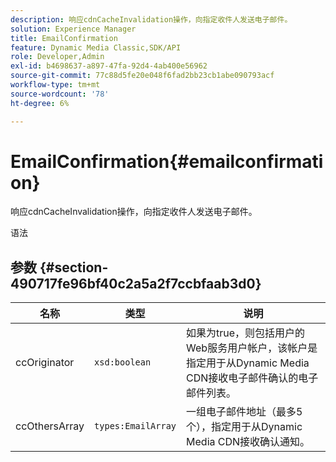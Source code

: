 ```yaml
---
description: 响应cdnCacheInvalidation操作，向指定收件人发送电子邮件。
solution: Experience Manager
title: EmailConfirmation
feature: Dynamic Media Classic,SDK/API
role: Developer,Admin
exl-id: b4698637-a897-47fa-92d4-4ab400e56962
source-git-commit: 77c88d5fe20e048f6fad2bb23cb1abe090793acf
workflow-type: tm+mt
source-wordcount: '78'
ht-degree: 6%

---
```


# EmailConfirmation{#emailconfirmation}

响应cdnCacheInvalidation操作，向指定收件人发送电子邮件。

语法

## 参数 {#section-490717fe96bf40c2a5a2f7ccbfaab3d0}

| 名称 | 类型 | 说明 |
|---|---|---|
| ccOriginator | `xsd:boolean` | 如果为true，则包括用户的Web服务用户帐户，该帐户是指定用于从Dynamic Media CDN接收电子邮件确认的电子邮件列表。 |
| ccOthersArray | `types:EmailArray` | 一组电子邮件地址（最多5个），指定用于从Dynamic Media CDN接收确认通知。 |
